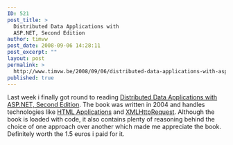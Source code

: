 ```yaml
---
ID: 521
post_title: >
  Distributed Data Applications with
  ASP.NET, Second Edition
author: timvw
post_date: 2008-09-06 14:28:11
post_excerpt: ""
layout: post
permalink: >
  http://www.timvw.be/2008/09/06/distributed-data-applications-with-aspnet-second-edition/
published: true
---
```

<p>Last week i finally got round to reading <a href="http://www.amazon.com/gp/product/1590593189/">Distributed Data Applications with ASP.NET, Second Edition</a>. The book was written in 2004 and handles technologies like <a href="http://en.wikipedia.org/wiki/HTML_Application">HTML Applications</a> and <a href="http://en.wikipedia.org/wiki/XMLHttpRequest">XMLHttpRequest</a>. Although the book is loaded with code, it also contains plenty of reasoning behind the choice of one approach over another which made me appreciate the book. Definitely worth the 1.5 euros i paid for it.</p>